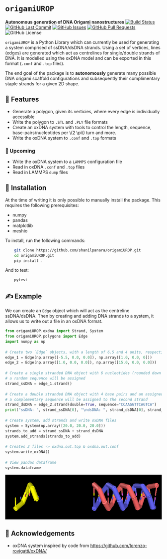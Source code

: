 
# `origamiUROP`

**Autonomous generation of DNA Origami nanostructures**
[![Build Status](https://travis-ci.com/debeshmandal/hydrogels.svg?branch=master)](https://travis-ci.com/debeshmandal/hydrogels)
[![GitHub Last Commit](https://img.shields.io/github/last-commit/shanilpanara/origamiUROP?color=blue)](https://github.com/shanilpanara/origamiUROP/commits/master)
[![GitHub Issues](https://img.shields.io/github/issues/shanilpanara/origamiUROP?color=red)](https://github.com/shanilpanara/origamiUROP/issues)
[![GitHub Pull Requests](https://img.shields.io/github/issues-pr/shanilpanara/origamiUROP?color=purple)](https://github.com/shanilpanara/origamiUROP/pulls)
![GitHub License](https://img.shields.io/github/license/shanilpanara/origamiUROP?color=yellow)

`origamiUROP` is a Python Library which can currently be used for generating a system comprised of ssDNA/dsDNA strands. Using a set of vertices, lines (edges) are generated which act as centrelines for single/double strands of DNA. It is modelled using the oxDNA model and can be exported in this format (`.conf` and `.top` files).

The end goal of the package is to **autonomously** generate many possible DNA origami scaffold configurations and subsequently their complimentary staple strands for a given 2D shape.



## 📃 Features

- Generate a polygon, given its verticies, where every edge is individually accessible
- Write the polygon to `.STL` and `.PLY` file formats
- Create an oxDNA system with tools to control the length, sequence, base-pairs/nucleotides per \\(2 \pi\\) turn and more.
- Write the oxDNA system to `.conf` and `.top` formats

### 📆 Upcoming

- Write the oxDNA system to a `LAMMPS` configuration file
- Read in oxDNA `.conf` and `.top` files
- Read in LAMMPS `dump` files

## 🔋 Installation

At the time of writing it is only possible to manually install the package. This requires the following prerequisites:

- numpy
- pandas
- matplotlib
- meshio

To install, run the following commands:
```bash
    git clone https://github.com/shanilpanara/origamiUROP.git
    cd origamiUROP.git
    pip install .
```
And to test:
```bash
    pytest
```
## ✍️ Example

We can create an `Edge` object which will act as the centreline ssDNA/dsDNA. Then by creating and adding DNA strands to a system, it allows us to write out a file in an oxDNA format.

```python
from origamiUROP.oxdna import Strand, System
from origamiUROP.polygons import Edge
import numpy as np

# Create two `Edge` objects, with a length of 6.5 and 4 units, respectively
edge_1 = Edge(np.array([-5.5, 0.0, 0.0]), np.array([1.0, 0.0, 0]))
edge_2 = Edge(np.array([1.0, 0.0, 0.0]), np.array([15.0, 0.0, 0.0]))

# Create a single stranded DNA object with 6 nucleotides (rounded down from length of Edge)
# a random sequence will be assigned
strand_ssDNA = edge_1.strand()

# Create a double stranded DNA object with 4 base pairs and an assigned sequence
# a complementary sequence will be assigned to the second strand
strand_dsDNA = edge_2.strand(double=True, sequence="CCAAGGTTCAGTCA")
print("ssDNA: ", strand_ssDNA[0], "\ndsDNA: ", strand_dsDNA[0], strand_dsDNA[1])

# Create system, add strands and write oxDNA files
system = System(np.array([20.0, 20.0, 20.0]))
strands_to_add = strand_ssDNA + strand_dsDNA
system.add_strands(strands_to_add)

# Creates 2 files -> oxdna.out.top & oxdna.out.conf
system.write_oxDNA()

# View pandas dataframe
system.dataframe
```
![Ovito Visualisation](Example_OvitoVisualisation.png)

## 🎉 Acknowledgements

- oxDNA system inspired by code from https://github.com/lorenzo-rovigatti/oxDNA/
